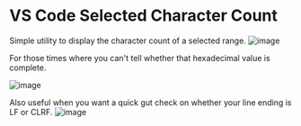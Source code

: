 # VS Code Selected Character Count

Simple utility to display the character count of a selected range.
![image](https://user-images.githubusercontent.com/762848/36338196-865ca69e-135d-11e8-8eac-11ba4876dd7c.png)


For those times where you can't tell whether that hexadecimal value is complete. 

![image](https://user-images.githubusercontent.com/762848/36338135-07014900-135c-11e8-80e3-ec2a24501d85.png)

Also useful when you want a quick gut check on whether your line ending is LF or CLRF.
![image](https://user-images.githubusercontent.com/762848/36338190-535a5fa2-135d-11e8-98a5-32e8f14bfdd7.png)
